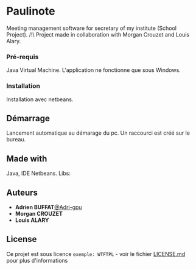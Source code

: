 # Paulinote
Meeting management software for secretary of my institute (School Project).
/!\ Project made in collaboration with Morgan Crouzet and Louis Alary.

### Pré-requis

Java Virtual Machine. L'application ne fonctionne que sous Windows.

### Installation

Installation avec netbeans.

## Démarrage

Lancement automatique au démarage du pc. Un raccourci est créé sur le bureau.

## Made with

Java, IDE Netbeans.
Libs:

## Auteurs
* **Adrien BUFFAT**[@Adri-gpu](https://github.com/Adri-gpu)
* **Morgan CROUZET**
* **Louis ALARY**

## License

Ce projet est sous licence ``exemple: WTFTPL`` - voir le fichier [LICENSE.md](LICENSE.md) pour plus d'informations
